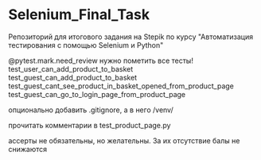 # Selenium_Final_Task
Репозиторий для итогового задания на Stepik по курсу "Автоматизация тестирования с помощью Selenium и Python"

@pytest.mark.need_review нужно пометить все тесты!
test_user_can_add_product_to_basket
test_guest_can_add_product_to_basket
test_guest_cant_see_product_in_basket_opened_from_product_page
test_guest_can_go_to_login_page_from_product_page


опционально добавить .gitignore, а в него /venv/

прочитать комментарии в test_product_page.py

ассерты не обязательны, но желательны. За их отсутствие балы не снижаются